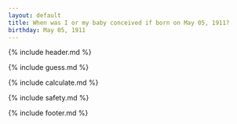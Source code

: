 ```yaml
---
layout: default
title: When was I or my baby conceived if born on May 05, 1911?
birthday: May 05, 1911
---
```


{% include header.md %}

{% include guess.md %}

{% include calculate.md %}

{% include safety.md %}

{% include footer.md %}



